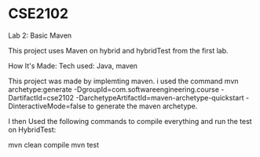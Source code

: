# CSE2102
Lab 2:
Basic Maven

This project uses Maven on hybrid and hybridTest from the first lab.

How It's Made:
Tech used: Java, maven

This project was made by implemting maven. i used the command mvn archetype:generate -DgroupId=com.softwareengineering.course -DartifactId=cse2102 -DarchetypeArtifactId=maven-archetype-quickstart
-DinteractiveMode=false to generate the maven archetype.

I then Used the following commands to compile everything and run the test on HybridTest:

mvn clean compile
mvn test
